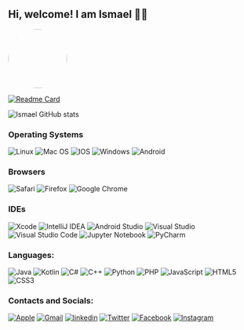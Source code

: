 ## Hi, welcome! I am Ismael 🖐🏼

<div>
  <img src="https://lh3.googleusercontent.com/a-/AOh14Gi8XP9g9oCaXNcBy4E62ZlJ_tnRoigleIbeEnhA=s288-p-no" alt=""
       style="height: 120px; width: 120px; border-radius: 100%;"/>
</div>

[![Readme Card](https://github-readme-stats.vercel.app/api/pin/?username=Ismaelblack&repo=profiles&show_icons=true&theme=dark)](https://github.com/Ismaelblack/profiles)

![Ismael GitHub stats](https://github-readme-stats.vercel.app/api?username=Ismaelblack&show_icons=true&theme=dark)

### Operating Systems
![Linux](https://img.shields.io/badge/Linux-FCC624?style=for-the-badge&logo=linux&logoColor=black) ![Mac OS](https://img.shields.io/badge/mac%20os-000000?style=for-the-badge&logo=macos&logoColor=F0F0F0) ![IOS](https://img.shields.io/badge/iOS-000000?style=for-the-badge&logo=ios&logoColor=white) ![Windows](https://img.shields.io/badge/Windows-0078D6?style=for-the-badge&logo=windows&logoColor=white) ![Android](https://img.shields.io/badge/Android-3DDC84?style=for-the-badge&logo=android&logoColor=white)

### Browsers
![Safari](https://img.shields.io/badge/Safari-000000?style=for-the-badge&logo=Safari&logoColor=white) ![Firefox](https://img.shields.io/badge/Firefox-FF7139?style=for-the-badge&logo=Firefox-Browser&logoColor=white) ![Google Chrome](https://img.shields.io/badge/Google%20Chrome-4285F4?style=for-the-badge&logo=GoogleChrome&logoColor=white)

### IDEs
![Xcode](https://img.shields.io/badge/Xcode-007ACC?style=for-the-badge&logo=Xcode&logoColor=white) ![IntelliJ IDEA](https://img.shields.io/badge/IntelliJIDEA-000000.svg?style=for-the-badge&logo=intellij-idea&logoColor=white) ![Android Studio](https://img.shields.io/badge/Android%20Studio-3DDC84.svg?style=for-the-badge&logo=android-studio&logoColor=white) ![Visual Studio](https://img.shields.io/badge/Visual%20Studio-5C2D91.svg?style=for-the-badge&logo=visual-studio&logoColor=white)
![Visual Studio Code](https://img.shields.io/badge/Visual%20Studio%20Code-0078d7.svg?style=for-the-badge&logo=visual-studio-code&logoColor=white) ![Jupyter Notebook](https://img.shields.io/badge/jupyter-%23FA0F00.svg?style=for-the-badge&logo=jupyter&logoColor=white) ![PyCharm](https://img.shields.io/badge/pycharm-143?style=for-the-badge&logo=pycharm&logoColor=black&color=black&labelColor=green)

### Languages:
![Java](https://img.shields.io/badge/java-%23ED8B00.svg?style=for-the-badge&logo=java&logoColor=white) ![Kotlin](https://img.shields.io/badge/kotlin-%230095D5.svg?style=for-the-badge&logo=kotlin&logoColor=white) ![C#](https://img.shields.io/badge/c%23-%23239120.svg?style=for-the-badge&logo=c-sharp&logoColor=white) ![C++](https://img.shields.io/badge/c++-%2300599C.svg?style=for-the-badge&logo=c%2B%2B&logoColor=white) ![Python](https://img.shields.io/badge/python-3670A0?style=for-the-badge&logo=python&logoColor=ffdd54) ![PHP](https://img.shields.io/badge/php-%23777BB4.svg?style=for-the-badge&logo=php&logoColor=white)
![JavaScript](https://img.shields.io/badge/javascript-%23323330.svg?style=for-the-badge&logo=javascript&logoColor=%23F7DF1E) ![HTML5](https://img.shields.io/badge/html5-%23E34F26.svg?style=for-the-badge&logo=html5&logoColor=white) ![CSS3](https://img.shields.io/badge/css3-%231572B6.svg?style=for-the-badge&logo=css3&logoColor=white)


### Contacts and Socials:
[![Apple](https://img.shields.io/badge/Apple-%23000000.svg?style=for-the-badge&logo=apple&logoColor=white)](icloud_ismael@icloud.com) [![Gmail](https://img.shields.io/badge/Gmail-D14836?style=for-the-badge&logo=gmail&logoColor=white)](ismaelariel.dev@gmail.com) [![linkedin](https://img.shields.io/badge/LinkedIn-0077B5?style=for-the-badge&logo=linkedin&logoColor=white)](https://www.linkedin.com/in/ismael-ariel-da-silva-834584225/) [![Twitter](https://img.shields.io/badge/Twitter-1DA1F2?style=for-the-badge&logo=twitter&logoColor=white)](https://twitter.com/ismael_a_silva)
[![Facebook](https://img.shields.io/badge/Facebook-1877F2?style=for-the-badge&logo=facebook&logoColor=white)](https://www.facebook.com/ismaelaudiomusica) [![Instagram](https://img.shields.io/badge/Instagram-E4405F?style=for-the-badge&logo=instagram&logoColor=white)](https://www.instagram.com/ismaelariell/)
